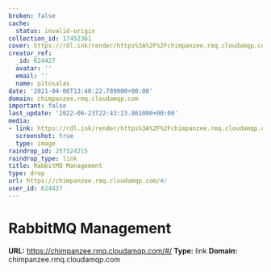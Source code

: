 ```yaml
---
broken: false
cache:
  status: invalid-origin
collection_id: 17452361
cover: https://rdl.ink/render/https%3A%2F%2Fchimpanzee.rmq.cloudamqp.com%2F%23%2F
creator_ref:
  _id: 624427
  avatar: ''
  email: ''
  name: pitosalas
date: '2021-04-06T13:40:22.789000+00:00'
domain: chimpanzee.rmq.cloudamqp.com
important: false
last_update: '2022-06-23T22:43:23.861000+00:00'
media:
- link: https://rdl.ink/render/https%3A%2F%2Fchimpanzee.rmq.cloudamqp.com%2F%23%2F
  screenshot: true
  type: image
raindrop_id: 257324215
raindrop_type: link
title: RabbitMQ Management
type: drop
url: https://chimpanzee.rmq.cloudamqp.com/#/
user_id: 624427
---
```


# RabbitMQ Management

**URL:** https://chimpanzee.rmq.cloudamqp.com/#/
**Type:** link
**Domain:** chimpanzee.rmq.cloudamqp.com
